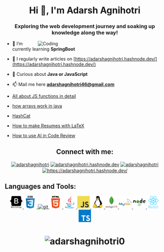 

<h1 align="center">Hi 👋, I'm Adarsh Agnihotri</h1>
<h3 align="center">Exploring the web development journey and soaking up knowledge along the way!
  
</h3><img align="right" alt="Coding" width="400" src="https://media.tenor.com/rePDfDWO3XoAAAAd/hacking.gif">


- 🌱 I’m currently learning **SpringBoot**

- 📝 I regularly write articles on [https://adarshagnihotri.hashnode.dev/](https://adarshagnihotri.hashnode.dev/)

- 💬  Curious about **Java or JavaScript**

- 📫 Mail me here **adarshagnihotri46@gmail.com**



<!-- BLOG-POST-LIST:START -->
- [All about JS functions in detail](https://adarshagnihotri.hashnode.dev/who-what-why-where-when-and-how-all-about-js-functions)

- [how arrays work in java](https://adarshagnihotri.hashnode.dev/how-arrays-work-in-java)

- [HashCat](https://adarshagnihotri.hashnode.dev/cracking-the-code-a-practical-guide)

- [How to make Resumes with LaTeX](https://adarshagnihotri.hashnode.dev/mastering-the-art-of-crafting-professional-resumes-with-latex)
  
- [How to use AI in Code Review](https://adarshagnihotri.hashnode.dev/embracing-the-power-of-ai-in-code-review)
  
<!-- BLOG-POST-LIST:END -->


<h2 align="center">Connect with me:</h2>
<p align="center">
<a href="https://linkedin.com/in/adarshagnihotri" target="blank"><img align="center" src="https://raw.githubusercontent.com/rahuldkjain/github-profile-readme-generator/master/src/images/icons/Social/linked-in-alt.svg" alt="adarshagnihotri" height="30" width="40" /></a>
<a href="https://hashnode.com/adarshagnihotri.hashnode.dev" target="blank"><img align="center" src="https://cdn.hashnode.com/res/hashnode/image/upload/v1611902473383/CDyAuTy75.png?auto=compress" alt="adarshagnihotri.hashnode.dev" height="30" width="40" /></a>
<a href="https://www.leetcode.com/adarshagnihotri" target="blank"><img align="center" src="https://raw.githubusercontent.com/rahuldkjain/github-profile-readme-generator/master/src/images/icons/Social/leet-code.svg" alt="adarshagnihotri" height="30" width="40" /></a>
<a href="/https://adarshagnihotri.hashnode.dev/" target="blank"><img align="center" src="https://raw.githubusercontent.com/rahuldkjain/github-profile-readme-generator/master/src/images/icons/Social/rss.svg" alt="https://adarshagnihotri.hashnode.dev/" height="30" width="40" /></a>
</p>


<h2 align="center; margin-bottom: 20px;">Languages and Tools:</h2>
<p align="center"> <a href="https://getbootstrap.com" target="_blank" rel="noreferrer"> <img src="https://raw.githubusercontent.com/devicons/devicon/master/icons/bootstrap/bootstrap-plain-wordmark.svg" alt="bootstrap" width="40" height="40"/> </a> <a href="https://www.w3schools.com/css/" target="_blank" rel="noreferrer"> <img src="https://raw.githubusercontent.com/devicons/devicon/master/icons/css3/css3-original-wordmark.svg" alt="css3" width="40" height="40"/> </a> <a href="https://git-scm.com/" target="_blank" rel="noreferrer"> <img src="https://www.vectorlogo.zone/logos/git-scm/git-scm-icon.svg" alt="git" width="40" height="40"/> </a> <a href="https://www.w3.org/html/" target="_blank" rel="noreferrer"> <img src="https://raw.githubusercontent.com/devicons/devicon/master/icons/html5/html5-original-wordmark.svg" alt="html5" width="40" height="40"/> </a> <a href="https://www.java.com" target="_blank" rel="noreferrer"> <img src="https://raw.githubusercontent.com/devicons/devicon/master/icons/java/java-original.svg" alt="java" width="40" height="40"/> </a> <a href="https://developer.mozilla.org/en-US/docs/Web/JavaScript" target="_blank" rel="noreferrer"> <img src="https://raw.githubusercontent.com/devicons/devicon/master/icons/javascript/javascript-original.svg" alt="javascript" width="40" height="40"/> </a> <a href="https://www.linux.org/" target="_blank" rel="noreferrer"> <img src="https://raw.githubusercontent.com/devicons/devicon/master/icons/linux/linux-original.svg" alt="linux" width="40" height="40"/> </a> <a href="https://www.mongodb.com/" target="_blank" rel="noreferrer"> <img src="https://raw.githubusercontent.com/devicons/devicon/master/icons/mongodb/mongodb-original-wordmark.svg" alt="mongodb" width="40" height="40"/> </a> <a href="https://www.mysql.com/" target="_blank" rel="noreferrer"> <img src="https://raw.githubusercontent.com/devicons/devicon/master/icons/mysql/mysql-original-wordmark.svg" alt="mysql" width="40" height="40"/> </a> <a href="https://nodejs.org" target="_blank" rel="noreferrer"> <img src="https://raw.githubusercontent.com/devicons/devicon/master/icons/nodejs/nodejs-original-wordmark.svg" alt="nodejs" width="40" height="40"/> </a> <a href="https://reactjs.org/" target="_blank" rel="noreferrer"> <img src="https://raw.githubusercontent.com/devicons/devicon/master/icons/react/react-original-wordmark.svg" alt="react" width="40" height="40"/> </a> <a href="https://www.typescriptlang.org/" target="_blank" rel="noreferrer"> <img src="https://raw.githubusercontent.com/devicons/devicon/master/icons/typescript/typescript-original.svg" alt="typescript" width="40" height="40"/> </a> </p>


<h1 align="center">
  <img src="https://github-readme-stats.vercel.app/api/top-langs?username=adarshagnihotri0&show_icons=true&locale=en&layout=compact" alt="adarshagnihotri0" />
</h1>

